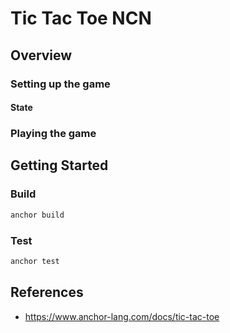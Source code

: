 # Tic Tac Toe NCN

## Overview

### Setting up the game

#### State

### Playing the game

##  Getting Started

### Build

```bash
anchor build
```

### Test

```bash
anchor test
```

## References
- https://www.anchor-lang.com/docs/tic-tac-toe

